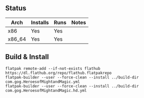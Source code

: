 ## Status

| Arch  | Installs | Runs | Notes |
| ----- | -------- | ---- | ----- |
| x86   | Yes      | Yes  |       |
| x86_64| Yes      | Yes  |       |

## Build & Install
```code
flatpak remote-add --if-not-exists flathub https://dl.flathub.org/repo/flathub.flatpakrepo  
flatpak-builder --user --force-clean --install ../build-dir com.gog.HeroesofMightandMagic.yml  
flatpak-builder --user --force-clean --install ../build-dir com.gog.HeroesofMightandMagic.hd.yml
```
